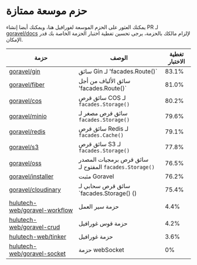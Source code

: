 # حزم موسعة ممتازة

يمكنك العثور على الحزم الموسعة لغورافيل هنا، ويمكنك أيضا إنشاء PR لـ [goravel/docs](https://github.com/goravel/docs) لإلزام مالكك بالحزمة، يرجى تحسين تغطية اختبار الحزمة الخاصة بك قدر الإمكان.

| حزمة                                                                              | الوصف                                                                                          | تغطية الاختبار        |
| --------------------------------------------------------------------------------- | ---------------------------------------------------------------------------------------------- | --------------------- |
| [goravel/gin](https://github.com/goravel/gin)                                     | سائق Gin لـ 'facades.Route()\`                              | 83.1% |
| [goravel/fiber](https://github.com/goravel/fiber)                                 | سائق الألياف من أجل 'facades.Route()\`                      | 81.0% |
| [goravel/cos](https://github.com/goravel/cos)                                     | سائق قرص COS لـ `facades.Storage()`                                                            | 80.2% |
| [goravel/minio](https://github.com/goravel/minio)                                 | سائق قرص مصغر لـ `facades.Storage()`                                                           | 79.6% |
| [goravel/redis](https://github.com/goravel/redis)                                 | سائق قرص Redis لـ `facades.Cache()`                                                            | 79.1% |
| [goravel/s3](https://github.com/goravel/s3)                                       | سائق قرص S3 لـ `facades.Storage()`                                                             | 77.8% |
| [goravel/oss](https://github.com/goravel/oss)                                     | سائق قرص برمجيات المصدر المفتوح لـ `facades.Storage()`                                         | 76.5% |
| [goravel/installer](https://github.com/goravel/installer)                         | مثبت Goravel                                                                                   | 76.2% |
| [goravel/cloudinary](https://github.com/goravel/cloudinary)                       | سائق قرص سحابي لـ \`facades.Storage() () | 75.4% |
| [hulutech-web/goravel-workflow](https://github.com/hulutech-web/goravel-workflow) | حزمة سير العمل                                                                                 | 4.4%  |
| [hulutech-web/goravel-crud](https://github.com/hulutech-web/goravel-crud)         | حزمة قوس غورافيل                                                                               | 4.2%  |
| [hulutech-web/tinker](https://github.com/hulutech-web/tinker)                     | حزمة غورافيل                                                                                   | 3.6%  |
| [hulutech-web/goravel-socket](https://github.com/hulutech-web/goravel-socket)     | حزمة webSocket                                                                                 | 0%                    |
